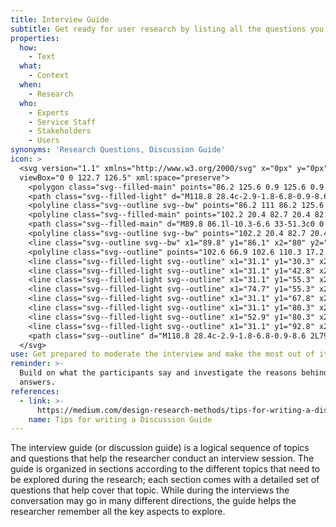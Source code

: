 ```yaml
---
title: Interview Guide
subtitle: Get ready for user research by listing all the questions you want to ask.
properties:
  how:
    - Text
  what:
    - Context
  when:
    - Research
  who:
    - Experts
    - Service Staff
    - Stakeholders
    - Users
synonyms: 'Research Questions, Discussion Guide'
icon: >
  <svg version="1.1" xmlns="http://www.w3.org/2000/svg" x="0px" y="0px"
  viewBox="0 0 122.7 126.5" xml:space="preserve">
    <polygon class="svg--filled-main" points="86.2 125.6 0.9 125.6 0.9 16.2 17.5 16.2 17.2 110.3 86.2 110 "/>
    <path class="svg--filled-light" d="M118.8 28.4c-2.9-1.8-6.8-0.9-8.6 2l-7.7 12.4V20.4L82.7 0.9H17.2v109.4h85.3V66.6L120.8 37C122.7 34.1 121.8 30.2 118.8 28.4z"/>
    <polyline class="svg--outline svg--bw" points="86.2 111 86.2 125.6 0.9 125.6 0.9 16.2 16.5 16.2 "/>
    <polyline class="svg--filled-main" points="102.2 20.4 82.7 20.4 82.7 0.9 "/>
    <path class="svg--filled-main" d="M89.8 86.1l-10.3-6.6 33-51.3c0 0 3.3-1.7 6.3 0.2 3 1.9 2.9 6.5 2.9 6.5L89.8 86.1z"/>
    <polyline class="svg--outline svg--bw" points="102.2 20.4 82.7 20.4 82.7 0.9 "/>
    <line class="svg--outline svg--bw" x1="89.8" y1="86.1" x2="80" y2="79.8"/>
    <polyline class="svg--outline" points="102.6 66.9 102.6 110.3 17.2 110.3 17.2 0.9 82.7 0.9 102.6 20.4 102.6 42.5 "/>
    <line class="svg--filled-light svg--outline" x1="31.1" y1="30.3" x2="49.3" y2="30.3"/>
    <line class="svg--filled-light svg--outline" x1="31.1" y1="42.8" x2="87.4" y2="42.8"/>
    <line class="svg--filled-light svg--outline" x1="31.1" y1="55.3" x2="69.5" y2="55.3"/>
    <line class="svg--filled-light svg--outline" x1="74.7" y1="55.3" x2="87.2" y2="55.3"/>
    <line class="svg--filled-light svg--outline" x1="31.1" y1="67.8" x2="77.6" y2="67.8"/>
    <line class="svg--filled-light svg--outline" x1="31.1" y1="80.3" x2="47.2" y2="80.3"/>
    <line class="svg--filled-light svg--outline" x1="52.9" y1="80.3" x2="72" y2="80.3"/>
    <line class="svg--filled-light svg--outline" x1="31.1" y1="92.8" x2="72" y2="92.8"/>
    <path class="svg--outline" d="M118.8 28.4c-2.9-1.8-6.8-0.9-8.6 2L79.5 80l-1 13.5 11.6-6.9L120.8 37C122.7 34.1 121.8 30.2 118.8 28.4z"/>
  </svg>
use: Get prepared to moderate the interview and make the most out of it.
reminder: >-
  Build on what the participants say and investigate the reasons behind their
  answers.
references:
  - link: >-
      https://medium.com/design-research-methods/tips-for-writing-a-discussion-guide-c08459131a54
    name: Tips for writing a Discussion Guide
---
```

The interview guide (or discussion guide) is a logical sequence of topics and questions that help the researcher conduct an interview session. The guide is organized in sections according to the different topics that need to be explored during the research; each section comes with a detailed set of questions that help cover that topic. While during the interviews the conversation may go in many different directions, the guide helps the researcher remember all the key aspects to explore.
